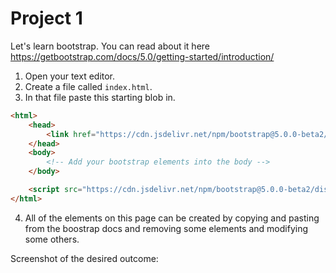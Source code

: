 # Project 1
Let's learn bootstrap. You can read about it here https://getbootstrap.com/docs/5.0/getting-started/introduction/

1. Open your text editor.
2. Create a file called `index.html`.
3. In that file paste this starting blob in.
```html
<html>
    <head>
        <link href="https://cdn.jsdelivr.net/npm/bootstrap@5.0.0-beta2/dist/css/bootstrap.min.css" rel="stylesheet" integrity="sha384-BmbxuPwQa2lc/FVzBcNJ7UAyJxM6wuqIj61tLrc4wSX0szH/Ev+nYRRuWlolflfl" crossorigin="anonymous">
    </head>
    <body>
        <!-- Add your bootstrap elements into the body -->
    </body>

    <script src="https://cdn.jsdelivr.net/npm/bootstrap@5.0.0-beta2/dist/js/bootstrap.bundle.min.js" integrity="sha384-b5kHyXgcpbZJO/tY9Ul7kGkf1S0CWuKcCD38l8YkeH8z8QjE0GmW1gYU5S9FOnJ0" crossorigin="anonymous"></script>
</html>
```
4. All of the elements on this page can be created by copying and pasting from the boostrap docs and removing some elements and modifying some others.

Screenshot of the desired outcome:

